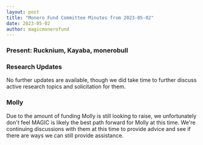 ```yaml
---
layout: post
title: "Monero Fund Committee Minutes from 2023-05-02"
date: 2023-05-02
author: magicmonerofund
---
```


### Present: Rucknium, Kayaba, monerobull

### Research Updates

No further updates are available, though we did take time to further discuss active research topics and solicitation for them.

### Molly

Due to the amount of funding Molly is still looking to raise, we unfortunately don't feel MAGIC is likely the best path forward for Molly at this time. We're continuing discussions with them at this time to provide advice and see if there are ways we can still provide assistance.

